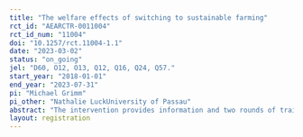 ```yaml
---
title: "The welfare effects of switching to sustainable farming"
rct_id: "AEARCTR-0011004"
rct_id_num: "11004"
doi: "10.1257/rct.11004-1.1"
date: "2023-03-02"
status: "on_going"
jel: "D60, O12, O13, Q12, Q16, Q24, Q57."
start_year: "2018-01-01"
end_year: "2023-07-31"
pi: "Michael Grimm"
pi_other: "Nathalie LuckUniversity of Passau"
abstract: "The intervention provides information and two rounds of training on organic farming practices. The intervention is implemented as a randomised controlled trial (RCT). Whereas a first study has focused on the short term effects with respect to knowledge, perceptions, awareness and experimentation (Grimm and Luck, 2023), this study will take a longer horizon and focus an the adoption of organic farming practices, conversion from conventional to organic farming and the effects on farmers’ welfare conditional on adoption. Welfare will be measured through agricultural profits and revenue, nutritional security, subjective wellbeing and health. This study can rely on a four-wave panel data set (baseline, two midline and endline survey) and substantial qualitative field research."
layout: registration
---
```



